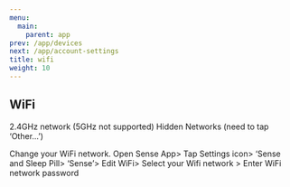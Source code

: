 ```yaml
---
menu:
  main:
    parent: app
prev: /app/devices
next: /app/account-settings
title: wifi
weight: 10
---
```


## WiFi


2.4GHz network (5GHz not supported)
Hidden Networks (need to tap ‘Other...’)


Change your WiFi network.
Open Sense App> Tap Settings icon> ‘Sense and Sleep Pill> ‘Sense’> Edit WiFi> Select your Wifi network > Enter WiFi network password

